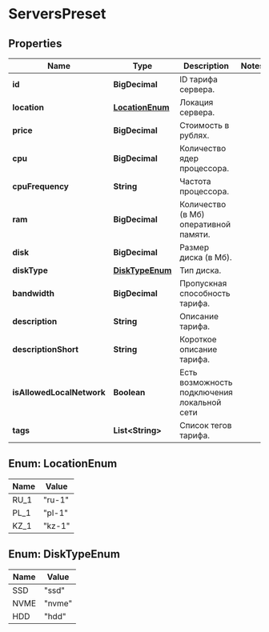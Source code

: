 

# ServersPreset


## Properties

| Name | Type | Description | Notes |
|------------ | ------------- | ------------- | -------------|
|**id** | **BigDecimal** | ID тарифа сервера. |  |
|**location** | [**LocationEnum**](#LocationEnum) | Локация сервера. |  |
|**price** | **BigDecimal** | Стоимость в рублях. |  |
|**cpu** | **BigDecimal** | Количество ядер процессора. |  |
|**cpuFrequency** | **String** | Частота процессора. |  |
|**ram** | **BigDecimal** | Количество (в Мб) оперативной памяти. |  |
|**disk** | **BigDecimal** | Размер диска (в Мб). |  |
|**diskType** | [**DiskTypeEnum**](#DiskTypeEnum) | Тип диска. |  |
|**bandwidth** | **BigDecimal** | Пропускная способность тарифа. |  |
|**description** | **String** | Описание тарифа. |  |
|**descriptionShort** | **String** | Короткое описание тарифа. |  |
|**isAllowedLocalNetwork** | **Boolean** | Есть возможность подключения локальной сети |  |
|**tags** | **List&lt;String&gt;** | Список тегов тарифа. |  |



## Enum: LocationEnum

| Name | Value |
|---- | -----|
| RU_1 | &quot;ru-1&quot; |
| PL_1 | &quot;pl-1&quot; |
| KZ_1 | &quot;kz-1&quot; |



## Enum: DiskTypeEnum

| Name | Value |
|---- | -----|
| SSD | &quot;ssd&quot; |
| NVME | &quot;nvme&quot; |
| HDD | &quot;hdd&quot; |




